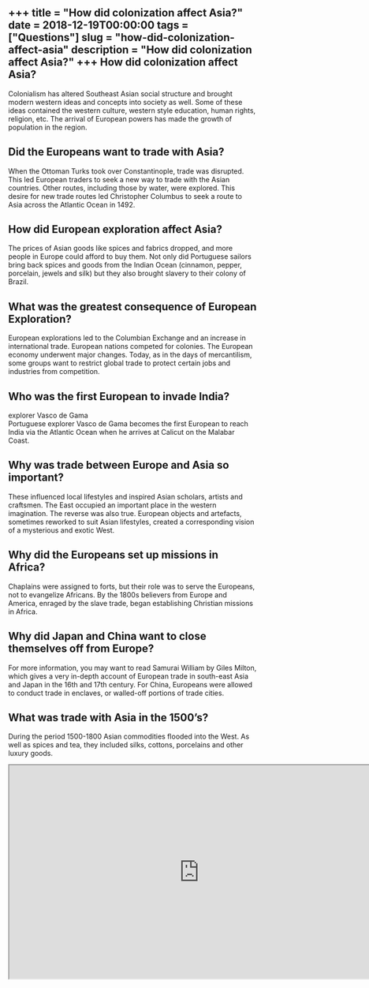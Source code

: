 +++
title = "How did colonization affect Asia?"
date = 2018-12-19T00:00:00
tags = ["Questions"]
slug = "how-did-colonization-affect-asia"
description = "How did colonization affect Asia?"
+++
How did colonization affect Asia?
---------------------------------

Colonialism has altered Southeast Asian social structure and brought modern western ideas and concepts into society as well. Some of these ideas contained the western culture, western style education, human rights, religion, etc. The arrival of European powers has made the growth of population in the region.

Did the Europeans want to trade with Asia?
------------------------------------------

When the Ottoman Turks took over Constantinople, trade was disrupted. This led European traders to seek a new way to trade with the Asian countries. Other routes, including those by water, were explored. This desire for new trade routes led Christopher Columbus to seek a route to Asia across the Atlantic Ocean in 1492.

How did European exploration affect Asia?
-----------------------------------------

The prices of Asian goods like spices and fabrics dropped, and more people in Europe could afford to buy them. Not only did Portuguese sailors bring back spices and goods from the Indian Ocean (cinnamon, pepper, porcelain, jewels and silk) but they also brought slavery to their colony of Brazil.

What was the greatest consequence of European Exploration?
----------------------------------------------------------

European explorations led to the Columbian Exchange and an increase in international trade. European nations competed for colonies. The European economy underwent major changes. Today, as in the days of mercantilism, some groups want to restrict global trade to protect certain jobs and industries from competition.

Who was the first European to invade India?
-------------------------------------------

explorer Vasco de Gama  
Portuguese explorer Vasco de Gama becomes the first European to reach India via the Atlantic Ocean when he arrives at Calicut on the Malabar Coast.

Why was trade between Europe and Asia so important?
---------------------------------------------------

These influenced local lifestyles and inspired Asian scholars, artists and craftsmen. The East occupied an important place in the western imagination. The reverse was also true. European objects and artefacts, sometimes reworked to suit Asian lifestyles, created a corresponding vision of a mysterious and exotic West.

Why did the Europeans set up missions in Africa?
------------------------------------------------

Chaplains were assigned to forts, but their role was to serve the Europeans, not to evangelize Africans. By the 1800s believers from Europe and America, enraged by the slave trade, began establishing Christian missions in Africa.

Why did Japan and China want to close themselves off from Europe?
-----------------------------------------------------------------

For more information, you may want to read Samurai William by Giles Milton, which gives a very in-depth account of European trade in south-east Asia and Japan in the 16th and 17th century. For China, Europeans were allowed to conduct trade in enclaves, or walled-off portions of trade cities.

What was trade with Asia in the 1500’s?
---------------------------------------

During the period 1500-1800 Asian commodities flooded into the West. As well as spices and tea, they included silks, cottons, porcelains and other luxury goods.

<iframe allow="accelerometer; autoplay; clipboard-write; encrypted-media; gyroscope; picture-in-picture" allowfullscreen="" class="__youtube_prefs__  epyt-is-override  no-lazyload" data-no-lazy="1" data-origheight="433" data-origwidth="770" data-skipgform_ajax_framebjll="" height="433" id="_ytid_36471" loading="lazy" src="https://www.youtube.com/embed/_B-T7YPkLRE?enablejsapi=1&autoplay=0&cc_load_policy=0&cc_lang_pref=&iv_load_policy=1&loop=0&modestbranding=0&rel=1&fs=1&playsinline=0&autohide=2&theme=dark&color=red&controls=1&" title="YouTube player" width="770"></iframe>